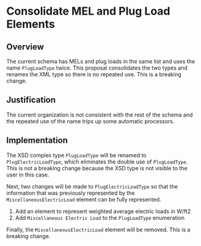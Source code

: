 # Consolidate MEL and Plug Load Elements

## Overview
The current schema has MELs and plug loads in the same list and uses the name `PlugLoadType` twice. This proposal consolidates the two types and renames the XML type so there is no repeated use. This is a breaking change.

## Justification
The current organization is not consistent with the rest of the schema and the repeated use of the name trips up some automatic processors.

## Implementation
The XSD complex type `PlugLoadType` will be renamed to `PlugElectricLoadType`, which eliminates the double use of `PlugLoadType`. This is not a breaking change because the XSD type is not visible to the user in this case.

Next, two changes will be made to `PlugElectricLoadType` so that the information that was previously represented by the `MiscellaneousElectricLoad` element can be fully represented.

  1. Add an element to represent weighted average electric loads in W/ft2
  2. Add `Miscellaneous Electric Load` to the `PlugLoadType` enumeration

Finally, the `MiscellaneousElectricLoad` element will be removed. This is a breaking change.
